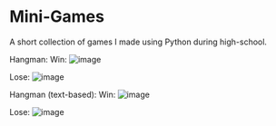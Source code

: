 # Mini-Games
A short collection of games I made using Python during high-school.

Hangman:
Win:
![image](https://user-images.githubusercontent.com/112988109/193677855-385f8483-192d-47ca-94e2-b3f7883366d4.png)

Lose:
![image](https://user-images.githubusercontent.com/112988109/193677785-8d03d158-403a-4801-9c83-1d7d1209b221.png)

Hangman (text-based):
Win:
![image](https://user-images.githubusercontent.com/112988109/193679496-871636c1-ffa2-4764-b948-873b20fa438c.png)

Lose:
![image](https://user-images.githubusercontent.com/112988109/193679581-6d40503f-2117-4e09-97a3-89b4cd2c7ac0.png)
